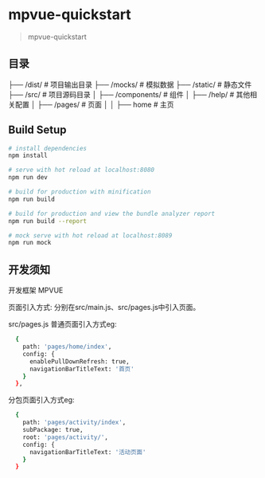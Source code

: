 # mpvue-quickstart

> mpvue-quickstart

## 目录

├── /dist/                # 项目输出目录
├── /mocks/               # 模拟数据
├── /static/              # 静态文件
├── /src/                 # 项目源码目录
│ ├── /components/        # 组件
│ ├── /help/              # 其他相关配置
│ ├── /pages/             # 页面
│ │ ├── home              # 主页
## Build Setup

``` bash
# install dependencies
npm install

# serve with hot reload at localhost:8080
npm run dev

# build for production with minification
npm run build

# build for production and view the bundle analyzer report
npm run build --report

# mock serve with hot reload at localhost:8089
npm run mock
```

## 开发须知

开发框架  MPVUE

页面引入方式: 分别在src/main.js、src/pages.js中引入页面。

src/pages.js
普通页面引入方式eg:
``` bash
  {
    path: 'pages/home/index',
    config: {
      enablePullDownRefresh: true,
      navigationBarTitleText: '首页'
    }
  },
```

分包页面引入方式eg:
``` bash
  {
    path: 'pages/activity/index',
    subPackage: true,
    root: 'pages/activity/',
    config: {
      navigationBarTitleText: '活动页面'
    }
  }
```
